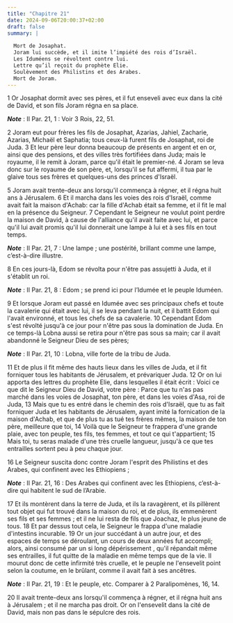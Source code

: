 ```yaml
---
title: "Chapitre 21"
date: 2024-09-06T20:00:37+02:00
draft: false
summary: |
  
  Mort de Josaphat.
  Joram lui succède, et il imite l’impiété des rois d’Israël.
  Les Iduméens se révoltent contre lui.
  Lettre qu’il reçoit du prophète Elie.
  Soulèvement des Philistins et des Arabes.
  Mort de Joram.
---
```



1 Or Josaphat dormit avec ses pères, et il fut enseveli avec eux dans la cité de David, et son fils Joram régna en sa place.

***Note*** :  II Par. 21, 1 : Voir 3 Rois, 22, 51.

2 Joram eut pour frères les fils de Josaphat, Azarias, Jahiel, Zacharie, Azarias, Michaël et Saphatia; tous ceux-là furent fils de Josaphat, roi de Juda. 3 Et leur père leur donna beaucoup de présents en argent et en or, ainsi que des pensions, et des villes très fortifiées dans Juda; mais le royaume, il le remit à Joram, parce qu'il était le premier-né. 4 Joram se leva donc sur le royaume de son père, et, lorsqu'il se fut affermi, il tua par le glaive tous ses frères et quelques-uns des princes d'Israël.


5 Joram avait trente-deux ans lorsqu'il commença à régner, et il régna huit ans à Jérusalem. 6 Et il marcha dans les voies des rois d'Israël, comme avait fait la maison d'Achab: car la fille d'Achab était sa femme, et il fit le mal en la présence du Seigneur. 7 Cependant le Seigneur ne voulut point perdre la maison de David, à cause de l'alliance qu'il avait faite avec lui, et parce qu'il lui avait promis qu'il lui donnerait une lampe à lui et à ses fils en tout temps.

***Note*** :  II Par. 21, 7 : Une lampe ; une postérité, brillant comme une lampe, c’est-à-dire illustre.


8 En ces jours-là, Edom se révolta pour n'être pas assujetti à Juda, et il s'établit un roi.

***Note*** :  II Par. 21, 8 : Edom ; se prend ici pour l’Idumée et le peuple Iduméen.

9 Et lorsque Joram eut passé en Idumée avec ses principaux chefs et toute la cavalerie qui était avec lui, il se leva pendant la nuit, et il battit Edom qui l'avait environné, et tous les chefs de sa cavalerie. 10 Cependant Edom s'est révolté jusqu'à ce jour pour n'être pas sous la domination de Juda. En ce temps-là Lobna aussi se retira pour n'être pas sous sa main; car il avait abandonné le Seigneur Dieu de ses pères;

***Note*** :  II Par. 21, 10 : Lobna, ville forte de la tribu de Juda.


11 Et de plus il fit même des hauts lieux dans les villes de Juda, et il fit forniquer tous les habitants de Jérusalem, et prévariquer Juda. 12 Or on lui apporta des lettres du prophète Elie, dans lesquelles il était écrit : Voici ce que dit le Seigneur Dieu de David, votre père : Parce que tu n'as pas marché dans les voies de Josaphat, ton père, et dans les voies d'Asa, roi de Juda, 13 Mais que tu es entré dans le chemin des rois d'Israël, que tu as fait forniquer Juda et les habitants de Jérusalem, ayant imité la fornication de la maison d'Achab, et que de plus tu as tué tes frères mêmes, la maison de ton père, meilleure que toi, 14 Voilà que le Seigneur te frappera d'une grande plaie, avec ton peuple, tes fils, tes femmes, et tout ce qui t'appartient; 15 Mais toi, tu seras malade d'une très cruelle langueur, jusqu'à ce que tes entrailles sortent peu à peu chaque jour.


16 Le Seigneur suscita donc contre Joram l'esprit des Philistins et des Arabes, qui confinent avec les Ethiopiens ;

***Note*** :  II Par. 21, 16 : Des Arabes qui confinent avec les Ethiopiens, c’est-à-dire qui habitent le sud de l’Arabie.

17 Et ils montèrent dans la terre de Juda, et ils la ravagèrent, et ils pillèrent tout objet qui fut trouvé dans la maison du roi, et de plus, ils emmenèrent ses fils et ses femmes ; et il ne lui resta de fils que Joachaz, le plus jeune de tous. 18 Et par dessus tout cela, le Seigneur le frappa d'une maladie d'intestins incurable. 19 Or un jour succédant à un autre jour, et des espaces de temps se déroulant, un cours de deux années fut accompli; alors, ainsi consumé par un si long dépérissement , qu'il répandait même ses entrailles, il fut quitte de la maladie en même temps que de la vie. Il mourut donc de cette infirmité très cruelle, et le peuple ne l'ensevelit point selon la coutume, en le brûlant, comme il avait fait à ses ancêtres.

***Note*** :  II Par. 21, 19 : Et le peuple, etc. Comparer à 2 Paralipomènes, 16, 14.


20 Il avait trente-deux ans lorsqu'il commença à régner, et il régna huit ans à Jérusalem ; et il ne marcha pas droit. Or on l'ensevelit dans la cité de David, mais non pas dans le sépulcre des rois.

